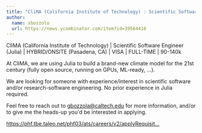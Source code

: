 ```yaml
---
title: "CliMA (California Institute of Technology) : Scientific Software Engineer (Julia)"
author:
  name: sbozzolo
  url: https://news.ycombinator.com/item?id=39564416
---
```

CliMA (California Institute of Technology) | Scientific Software Engineer (Julia) | HYBRID&#x2F;ONSITE (Pasadena, CA) | VISA | FULL-TIME | 90-140k

At CliMA, we are using Julia to build a brand-new climate model for the 21st century (fully open source, running on GPUs, ML-ready, ...).

We are looking for someone with experience&#x2F;interest in scientific software and&#x2F;or research-software engineering. No prior experience in Julia required.

Feel free to reach out to gbozzola@caltech.edu for more information, and&#x2F;or to give me the heads-up you&#x27;d be interested in applying.

<a href="https:&#x2F;&#x2F;phf.tbe.taleo.net&#x2F;phf03&#x2F;ats&#x2F;careers&#x2F;v2&#x2F;applyRequisition?org=CALTECH&amp;cws=37&amp;rid=9594" rel="nofollow">https:&#x2F;&#x2F;phf.tbe.taleo.net&#x2F;phf03&#x2F;ats&#x2F;careers&#x2F;v2&#x2F;applyRequisit...</a>
